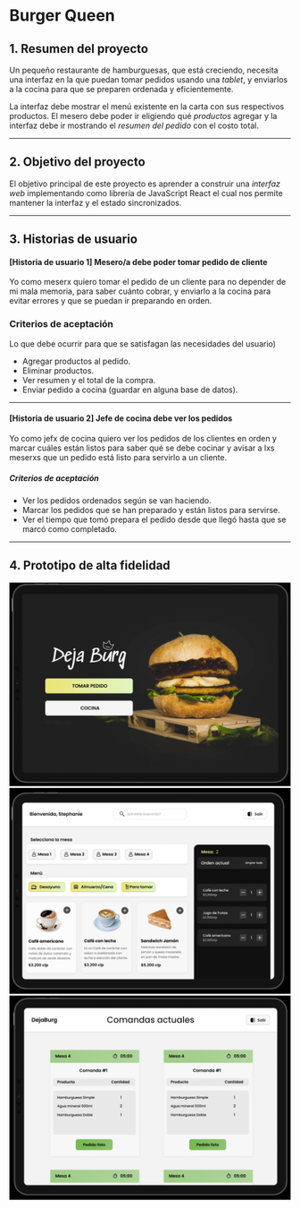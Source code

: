 # Burger Queen

## 1. Resumen del proyecto

Un pequeño restaurante de hamburguesas, que está creciendo, necesita una
interfaz en la que puedan tomar pedidos usando una _tablet_, y enviarlos
a la cocina para que se preparen ordenada y eficientemente.

La interfaz debe mostrar el menú existente en la carta con sus respectivos productos. El mesero debe poder ir eligiendo qué _productos_ agregar y la interfaz debe ir mostrando el _resumen del pedido_ con el
costo total.

---

## 2. Objetivo del proyecto

El objetivo principal de este proyecto es aprender a construir una _interfaz web_
implementando como librería de JavaScript React el cual nos permite mantener la interfaz y el estado sincronizados.

---

## 3. Historias de usuario

#### [Historia de usuario 1] Mesero/a debe poder tomar pedido de cliente

Yo como meserx quiero tomar el pedido de un cliente para no depender de mi mala
memoria, para saber cuánto cobrar, y enviarlo a la cocina para evitar errores y
que se puedan ir preparando en orden.

### Criterios de aceptación

Lo que debe ocurrir para que se satisfagan las necesidades del usuario)

- Agregar productos al pedido.
- Eliminar productos.
- Ver resumen y el total de la compra.
- Enviar pedido a cocina (guardar en alguna base de datos).

---

#### [Historia de usuario 2] Jefe de cocina debe ver los pedidos

Yo como jefx de cocina quiero ver los pedidos de los clientes en orden y
marcar cuáles están listos para saber qué se debe cocinar y avisar a lxs meserxs
que un pedido está listo para servirlo a un cliente.

##### Criterios de aceptación

- Ver los pedidos ordenados según se van haciendo.
- Marcar los pedidos que se han preparado y están listos para servirse.
- Ver el tiempo que tomó prepara el pedido desde que llegó hasta que se
  marcó como completado.

---

## 4. Prototipo de alta fidelidad

<img src= './public/Home.png' >

<img src= './public/pos.png' >

<img src= './public/commands.png' >
